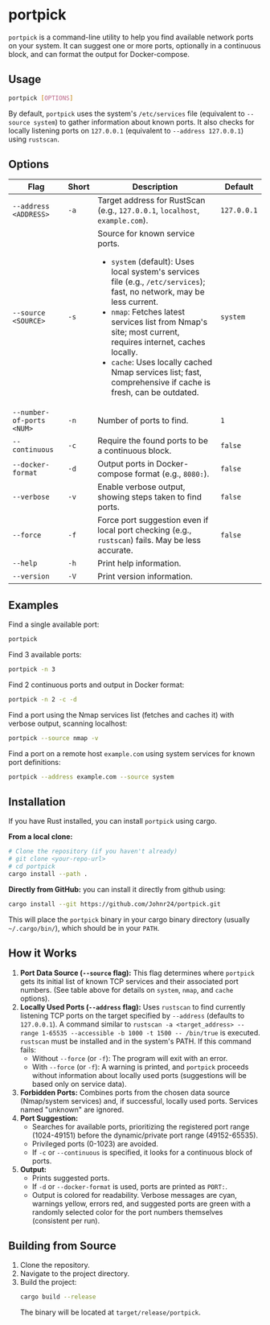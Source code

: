 # portpick
`portpick` is a command-line utility to help you find available network ports on your system. It can suggest one or more ports, optionally in a continuous block, and can format the output for Docker-compose.
## Usage

```bash
portpick [OPTIONS]
```

By default, `portpick` uses the system's `/etc/services` file (equivalent to `--source system`) to gather information about known ports. It also checks for locally listening ports on `127.0.0.1` (equivalent to `--address 127.0.0.1`) using `rustscan`.

## Options

| Flag                      | Short | Description                                                                                     | Default    |
|---------------------------|-------|-------------------------------------------------------------------------------------------------|------------|
| `--address <ADDRESS>`     | `-a`  | Target address for RustScan (e.g., `127.0.0.1`, `localhost`, `example.com`).                    | `127.0.0.1`|
| `--source <SOURCE>`       | `-s`  | Source for known service ports.<ul><li>`system` (default): Uses local system's services file (e.g., `/etc/services`); fast, no network, may be less current.</li><li>`nmap`: Fetches latest services list from Nmap's site; most current, requires internet, caches locally.</li><li>`cache`: Uses locally cached Nmap services list; fast, comprehensive if cache is fresh, can be outdated.</li></ul> | `system`   |
| `--number-of-ports <NUM>` | `-n`  | Number of ports to find.                                                                        | `1`        |
| `--continuous`            | `-c`  | Require the found ports to be a continuous block.                                               | `false`    |
| `--docker-format`         | `-d`  | Output ports in Docker-compose format (e.g., `8080:`).                                          | `false`    |
| `--verbose`               | `-v`  | Enable verbose output, showing steps taken to find ports.                                       | `false`    |
| `--force`                 | `-f`  | Force port suggestion even if local port checking (e.g., `rustscan`) fails. May be less accurate. | `false`    |
| `--help`                  | `-h`  | Print help information.                                                                         |            |
| `--version`               | `-V`  | Print version information.                                                                      |            |

## Examples

Find a single available port:
```bash
portpick
```

Find 3 available ports:
```bash
portpick -n 3
```

Find 2 continuous ports and output in Docker format:
```bash
portpick -n 2 -c -d
```

Find a port using the Nmap services list (fetches and caches it) with verbose output, scanning localhost:
```bash
portpick --source nmap -v
```

Find a port on a remote host `example.com` using system services for known port definitions:
```bash
portpick --address example.com --source system
```

## Installation

If you have Rust installed, you can install `portpick` using cargo.

**From a local clone:**
```bash
# Clone the repository (if you haven't already)
# git clone <your-repo-url>
# cd portpick
cargo install --path .
```

**Directly from GitHub:**
 you can install it directly from github using:
```bash
cargo install --git https://github.com/Johnr24/portpick.git
```

This will place the `portpick` binary in your cargo binary directory (usually `~/.cargo/bin/`), which should be in your `PATH`.

## How it Works

1.  **Port Data Source (`--source` flag):** This flag determines where `portpick` gets its initial list of known TCP services and their associated port numbers. (See table above for details on `system`, `nmap`, and `cache` options).
2.  **Locally Used Ports (`--address` flag):** Uses `rustscan` to find currently listening TCP ports on the target specified by `--address` (defaults to `127.0.0.1`). A command similar to `rustscan -a <target_address> --range 1-65535 --accessible -b 1000 -t 1500 -- /bin/true` is executed. `rustscan` must be installed and in the system's PATH. If this command fails:
    *   Without `--force` (or `-f`): The program will exit with an error.
    *   With `--force` (or `-f`): A warning is printed, and `portpick` proceeds without information about locally used ports (suggestions will be based only on service data).
3.  **Forbidden Ports:** Combines ports from the chosen data source (Nmap/system services) and, if successful, locally used ports. Services named "unknown" are ignored.
4.  **Port Suggestion:**
    *   Searches for available ports, prioritizing the registered port range (1024-49151) before the dynamic/private port range (49152-65535).
    *   Privileged ports (0-1023) are avoided.
    *   If `-c` or `--continuous` is specified, it looks for a continuous block of ports.
5.  **Output:**
    *   Prints suggested ports.
    *   If `-d` or `--docker-format` is used, ports are printed as `PORT:`.
    *   Output is colored for readability. Verbose messages are cyan, warnings yellow, errors red, and suggested ports are green with a randomly selected color for the port numbers themselves (consistent per run).

## Building from Source

1.  Clone the repository.
2.  Navigate to the project directory.
3.  Build the project:
    ```bash
    cargo build --release
    ```
    The binary will be located at `target/release/portpick`.
    ```
